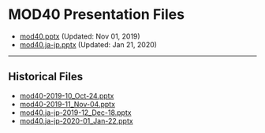 <!--
This is a machine generated file,
and should not be edited,
as it will be overwritten with future updates.

If you have questions around this process
please contact Scott Cate
-->

# MOD40 Presentation Files

- [mod40.pptx](https://globaleventcdn.blob.core.windows.net/assets/mod/mod40/mod40.pptx) (Updated: Nov 01, 2019)
- [mod40.ja-jp.pptx](https://globaleventcdn.blob.core.windows.net/assets/mod/mod40/mod40.ja-jp.pptx) (Updated: Jan 21, 2020)
---
## Historical Files
- [mod40-2019-10_Oct-24.pptx](https://globaleventcdn.blob.core.windows.net/assets/mod/mod40/mod40-2019-10_Oct-24.pptx)
- [mod40-2019-11_Nov-04.pptx](https://globaleventcdn.blob.core.windows.net/assets/mod/mod40/mod40-2019-11_Nov-04.pptx)
- [mod40.ja-jp-2019-12_Dec-18.pptx](https://globaleventcdn.blob.core.windows.net/assets/mod/mod40/mod40.ja-jp-2019-12_Dec-18.pptx)
- [mod40.ja-jp-2020-01_Jan-22.pptx](https://globaleventcdn.blob.core.windows.net/assets/mod/mod40/mod40.ja-jp-2020-01_Jan-22.pptx)



